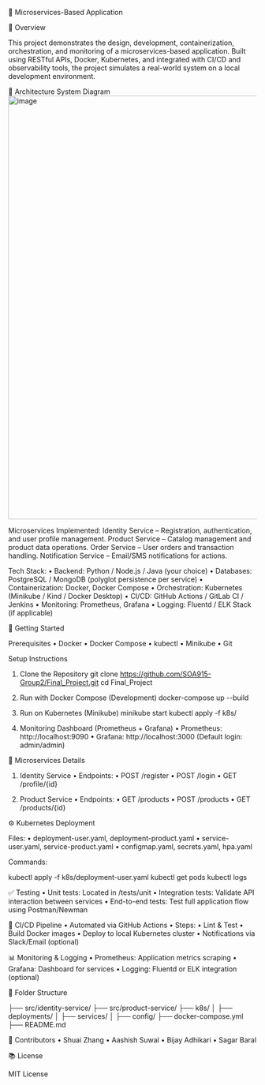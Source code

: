 🧩 Microservices-Based Application

📌 Overview

This project demonstrates the design, development, containerization, orchestration, and monitoring of a microservices-based application. Built using RESTful APIs, Docker, Kubernetes, and integrated with CI/CD and observability tools, the project simulates a real-world system on a local development environment.

🧱 Architecture
System Diagram
<img width="1032" height="859" alt="image" src="https://github.com/user-attachments/assets/1694d31d-ac40-4514-b1f4-cff03556370e" />



Microservices Implemented:
	Identity Service – Registration, authentication, and user profile management.
 	Product Service – Catalog management and product data operations.
  	Order Service – User orders and transaction handling.
   	Notification Service – Email/SMS notifications for actions.

Tech Stack:
	•	Backend: Python / Node.js / Java (your choice)
	•	Databases: PostgreSQL / MongoDB (polyglot persistence per service)
	•	Containerization: Docker, Docker Compose
	•	Orchestration: Kubernetes (Minikube / Kind / Docker Desktop)
	•	CI/CD: GitHub Actions / GitLab CI / Jenkins
	•	Monitoring: Prometheus, Grafana
	•	Logging: Fluentd / ELK Stack (if applicable)

🚀 Getting Started

Prerequisites
	•	Docker
	•	Docker Compose
	•	kubectl
	•	Minikube
	•	Git

Setup Instructions

1.	Clone the Repository
   git clone https://github.com/SOA915-Group2/Final_Project.git
   cd Final_Project

2.	Run with Docker Compose (Development)
   docker-compose up --build

3.	Run on Kubernetes (Minikube)
   minikube start
   kubectl apply -f k8s/

4.	Monitoring Dashboard (Prometheus + Grafana)
	•	Prometheus: http://localhost:9090
	•	Grafana: http://localhost:3000 (Default login: admin/admin)

🔧 Microservices Details

1. Identity Service
	•	Endpoints:
	•	POST /register
	•	POST /login
	•	GET /profile/{id}

2. Product Service
	•	Endpoints:
	•	GET /products
	•	POST /products
	•	GET /products/{id}



⚙️ Kubernetes Deployment

Files:
	•	deployment-user.yaml, deployment-product.yaml
	•	service-user.yaml, service-product.yaml
	•	configmap.yaml, secrets.yaml, hpa.yaml

Commands:

kubectl apply -f k8s/deployment-user.yaml
kubectl get pods
kubectl logs <pod-name>

✅ Testing
	•	Unit tests: Located in /tests/unit
	•	Integration tests: Validate API interaction between services
	•	End-to-end tests: Test full application flow using Postman/Newman

🔄 CI/CD Pipeline
	•	Automated via GitHub Actions
	•	Steps:
	•	Lint & Test
	•	Build Docker images
	•	Deploy to local Kubernetes cluster
	•	Notifications via Slack/Email (optional)

📊 Monitoring & Logging
	•	Prometheus: Application metrics scraping
	•	Grafana: Dashboard for services
	•	Logging: Fluentd or ELK integration (optional)

📂 Folder Structure

├── src/identity-service/
├── src/product-service/
├── k8s/
│   ├── deployments/
│   ├── services/
│   ├── config/
├── docker-compose.yml
├── README.md

👥 Contributors
	•	Shuai Zhang
	•	Aashish Suwal
	•	Bijay Adhikari
	•	Sagar Baral

📚 License

MIT License
